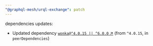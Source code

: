 ```yaml
---
"@graphql-mesh/urql-exchange": patch
---
```


dependencies updates: 

- Updated dependency [`wonka@^4.0.15 || ^6.0.0` ↗︎](https://www.npmjs.com/package/wonka/v/null) (from `^4.0.15`, in `peerDependencies`)

